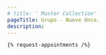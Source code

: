 ```yaml
---
# title: ' Master Collection'
pageTitle: Grupo - Nueve Once.
description: 
---
```




    {% request-appointments /%}





 
 
 
 













